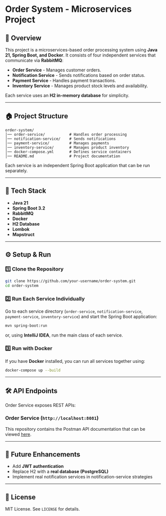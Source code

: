 # Order System - Microservices Project

## 📌 Overview

This project is a microservices-based order processing system using **Java 21, Spring Boot, and Docker**. It consists of four independent services that communicate via **RabbitMQ**:

- **Order Service** - Manages customer orders.
- **Notification Service** - Sends notifications based on order status.
- **Payment Service** - Handles payment transactions.
- **Inventory Service** - Manages product stock levels and availability.

Each service uses an **H2 in-memory database** for simplicity.

---

## 🏠 Project Structure

```
order-system/
│── order-service/           # Handles order processing
│── notification-service/    # Sends notifications
│── payment-service/         # Manages payments
│── inventory-service/       # Manages product inventory
│── docker-compose.yml       # Defines service containers
│── README.md                # Project documentation
```

Each service is an independent Spring Boot application that can be run separately.

---

## 🚀 Tech Stack

- **Java 21**
- **Spring Boot 3.2**
- **RabbitMQ**
- **Docker**
- **H2 Database**
- **Lombok**
- **Mapstruct**

---

## ⚙️ Setup & Run

### 1️⃣ Clone the Repository

```bash
git clone https://github.com/your-username/order-system.git
cd order-system
```

### 2️⃣ Run Each Service Individually

Go to each service directory (`order-service`, `notification-service`, `payment-service`, `inventory-service`) and start the Spring Boot application:

```bash
mvn spring-boot:run
```

or, using **IntelliJ IDEA**, run the main class of each service.

### 3️⃣ Run with Docker

If you have **Docker** installed, you can run all services together using:

```bash
docker-compose up --build
```

---

## 🛠 API Endpoints

Order Service exposes REST APIs:

### **Order Service** (`http://localhost:8081`)

This repository contains the Postman API documentation that can be viewed [here](https://documenter.getpostman.com/view/42993524/2sAYk7S4Fv).

---

## 📌 Future Enhancements

- Add **JWT authentication**
- Replace H2 with a **real database (PostgreSQL)**
- Implement real notification services in notification-service strategies

---

## 🐜 License

MIT License. See `LICENSE` for details.

